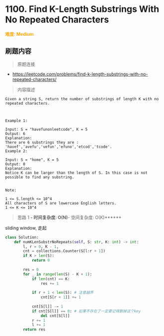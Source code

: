 # 1100. Find K-Length Substrings With No Repeated Characters

**<font color=orange>难度: Medium</font>**

## 刷题内容

> 原题连接

* https://leetcode.com/problems/find-k-length-substrings-with-no-repeated-characters/

> 内容描述

```
Given a string S, return the number of substrings of length K with no repeated characters.

 

Example 1:

Input: S = "havefunonleetcode", K = 5
Output: 6
Explanation: 
There are 6 substrings they are : 'havef','avefu','vefun','efuno','etcod','tcode'.
Example 2:

Input: S = "home", K = 5
Output: 0
Explanation: 
Notice K can be larger than the length of S. In this case is not possible to find any substring.
 

Note:

1 <= S.length <= 10^4
All characters of S are lowercase English letters.
1 <= K <= 10^4
```

> 思路 1
******- 时间复杂度: O(N)******- 空间复杂度: O(K)******


sliding window, 走起

```python
class Solution:
    def numKLenSubstrNoRepeats(self, S: str, K: int) -> int:
        l, r = 0, K - 1,
        cnt = collections.Counter(S[l:r + 1])
        if K > len(S):
            return 0
        
        res = 0
        for _ in range(len(S) - K + 1):
            if len(cnt) == K:
                res += 1
                
            if r + 1 < len(S): # 注意越界
                cnt[S[r + 1]] += 1
                
            cnt[S[l]] -= 1
            if cnt[S[l]] == 0: # 如果不存在了一定要记得删掉这个key
                del cnt[S[l]]
            r += 1
            l += 1
        return res
```


























